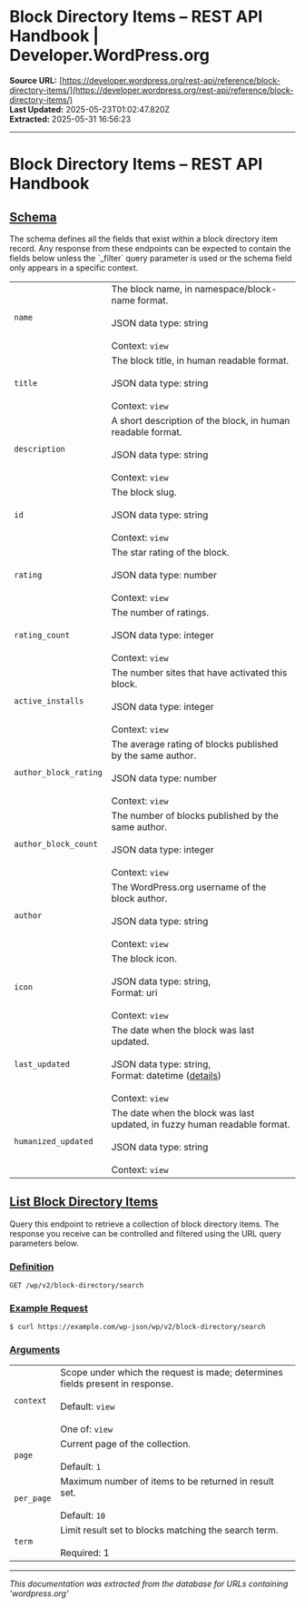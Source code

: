 # Block Directory Items – REST API Handbook | Developer.WordPress.org

**Source URL:** [https://developer.wordpress.org/rest-api/reference/block-directory-items/](https://developer.wordpress.org/rest-api/reference/block-directory-items/)  
**Last Updated:** 2025-05-23T01:02:47.820Z  
**Extracted:** 2025-05-31 16:56:23

---

# Block Directory Items – REST API Handbook

## [Schema](#schema)

The schema defines all the fields that exist within a block directory item record. Any response from these endpoints can be expected to contain the fields below unless the \`\_filter\` query parameter is used or the schema field only appears in a specific context.

|     |     |
| --- | --- |
| `name` | The block name, in namespace/block-name format.<br><br>JSON data type: string<br><br>Context: `view` |
| `title` | The block title, in human readable format.<br><br>JSON data type: string<br><br>Context: `view` |
| `description` | A short description of the block, in human readable format.<br><br>JSON data type: string<br><br>Context: `view` |
| `id` | The block slug.<br><br>JSON data type: string<br><br>Context: `view` |
| `rating` | The star rating of the block.<br><br>JSON data type: number<br><br>Context: `view` |
| `rating_count` | The number of ratings.<br><br>JSON data type: integer<br><br>Context: `view` |
| `active_installs` | The number sites that have activated this block.<br><br>JSON data type: integer<br><br>Context: `view` |
| `author_block_rating` | The average rating of blocks published by the same author.<br><br>JSON data type: number<br><br>Context: `view` |
| `author_block_count` | The number of blocks published by the same author.<br><br>JSON data type: integer<br><br>Context: `view` |
| `author` | The WordPress.org username of the block author.<br><br>JSON data type: string<br><br>Context: `view` |
| `icon` | The block icon.<br><br>JSON data type: string,  <br>Format: uri<br><br>Context: `view` |
| `last_updated` | The date when the block was last updated.<br><br>JSON data type: string,  <br>Format: datetime ([details](https://core.trac.wordpress.org/ticket/41032))<br><br>Context: `view` |
| `humanized_updated` | The date when the block was last updated, in fuzzy human readable format.<br><br>JSON data type: string<br><br>Context: `view` |

## [List Block Directory Items](#list-block-directory-items)

Query this endpoint to retrieve a collection of block directory items. The response you receive can be controlled and filtered using the URL query parameters below.

### [Definition](#definition)

`GET /wp/v2/block-directory/search`

### [Example Request](#example-request)

`$ curl https://example.com/wp-json/wp/v2/block-directory/search`

### [Arguments](#arguments)

|     |     |
| --- | --- |
| `context` | Scope under which the request is made; determines fields present in response.<br><br>Default: `view`<br><br>One of: `view` |
| `page` | Current page of the collection.<br><br>Default: `1` |
| `per_page` | Maximum number of items to be returned in result set.<br><br>Default: `10` |
| `term` | Limit result set to blocks matching the search term.<br><br>Required: 1 |

---

*This documentation was extracted from the database for URLs containing 'wordpress.org'*

